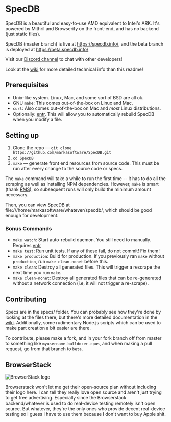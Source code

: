 # SpecDB

SpecDB is a beautiful and easy-to-use AMD equivalent to Intel's ARK. It's powered by Mithril and Browserify on the front-end, and has no backend (just static files).

SpecDB (master branch) is live at https://specdb.info/, and the beta branch is deployed at https://beta.specdb.info/

Visit our [Discord channel](https://discord.gg/xfVHZAb) to chat with other developers!

Look at the [wiki](https://github.com/markasoftware/SpecDB/wiki) for more detailed technical info than this readme!

## Prerequisites

* Unix-like system. Linux, Mac, and some sort of BSD are all ok.
* GNU `make`: This comes out-of-the-box on Linux and Mac.
* `curl`: Also comes out-of-the-box on Mac and *most* Linux distributions.
* Optionally: [entr](https://bitbucket.org/eradman/entr). This will allow you to automatically rebuild SpecDB when you modify a file.

## Setting up

1. Clone the repo — `git clone https://github.com/markasoftware/SpecDB.git`
1. `cd SpecDB`
1. `make` — generate front end resources from source code. This must be run after every change to the source code or specs.

The `make` command will take a while to run the first time -- it has to do all the scraping as well as installing NPM dependencies. However, `make` is smart (thank [RMS](https://rms.sexy)), so subsequent runs will only build the minimum amount necessary.

Then, you can view SpecDB at file:///home/markasoftware/whatever/specdb/, which should be good enough for development.

### Bonus Commands

* `make watch`: Start auto-rebuild daemon. You still need to manually. Requires [entr](https://bitbucket.org/eradman/entr)
* `make test`: Run unit tests. If any of these fail, do not commit! Fix them!
* `make production`: Build for production. If you previously ran `make` without `production`, run `make clean-nonet` before this.
* `make clean`: Destroy all generated files. This will trigger a rescrape the next time you run `make`.
* `make clean-nonet`: Destroy all generated files that can be re-generated without a network connection (i.e, it will not trigger a re-scrape).

## Contributing

Specs are in the specs/ folder. You can probably see how they're done by looking at the files there, but there's more detailed documentation in the [wiki](https://github.com/markasoftware/SpecDB/wiki). Additionally, some rudimentary Node.js scripts which can be used to make part creation a bit easier are there.

To contribute, please make a fork, and in your fork branch off from master to something like `myusername-bulldozer-cpus`, and when making a pull request, go from that branch to `beta`.

## BrowserStack

![BrowserStack logo](https://www.browserstack.com/images/layout/browserstack-logo-600x315.png)

Browserstack won't let me get their open-source plan without including their logo here. I can tell they really love open source and aren't just trying to get free advertising. Especially since the Browserstack backend/whatever is used to do real-device testing remotely isn't open source. But whatever, they're the only ones who provide decent real-device testing so I guess I have to use them because I don't want to buy Apple shit.